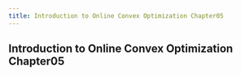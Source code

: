 ```yaml
---
title: Introduction to Online Convex Optimization Chapter05
---
```


## Introduction to Online Convex Optimization Chapter05

